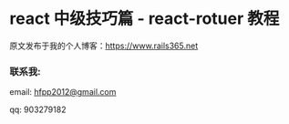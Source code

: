 # react 中级技巧篇 - react-rotuer 教程

原文发布于我的个人博客：https://www.rails365.net

### 联系我:

email: hfpp2012@gmail.com

qq: 903279182
